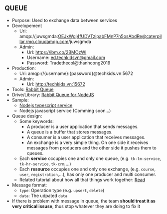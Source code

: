 ## QUEUE
- Purpose: Used to exchange data between services
- Developement
    - Uri: amqp://juwsgmda:OEJxWgj4fUDVTzipabFMnP7n5osAbdRe@caterpillar.rmq.cloudamqp.com/juwsgmda
    - Admin:
        - Url: https://ibm.co/2BMOzWl
        - Username: ed.techkidsvn@gmail.com
        - Password: Tradethecol@thanhcong2019
- Production:
    - Uri: amqp://{username}:{password}@techkids.vn:5672
    - Admin:
        - Url: http://techkids.vn:15672
- Tools: [Rabbit Queue](https://www.rabbitmq.com/queues.html)
- Drive/Library: [Rabbit Queue for NodeJS](https://www.rabbitmq.com/tutorials/tutorial-one-javascript.html)
- Sample:
    - [Nodejs typescript service](https://gitlab.com/microservice-sample/lm-service)
    - Nodejs javascript service (Comming soon...)
- Queue design:
    - Some keywords:
        - A producer is a user application that sends messages.
        - A queue is a buffer that stores messages.
        - A consumer is a user application that receives messages.
        - An exchange is a very simple thing. On one side it receives messages from producers and the other side it pushes them to queues.
    - Each <b>service</b> occupies one and only one queue, (e.g. `tk-lm-service`, `tk-hr-service`, `tk-crm`,...)
    - Each <b>resource</b> occupies one and only one exchange, (e.g. `course`, `user`, `registration`,...), has only one producer and multi consumer.
    - Related tutorial about how all that things work together: [Read](http://www.rabbitmq.com/tutorials/tutorial-three-javascript.html)
- Message format:
    - `type`: Operation type (e.g. `upsert`, `delete`)
    - `data`: The udpated `data`
- If there is problem with message in queue, the team __should treat it as very critical issuse__, thus stop whatever they are doing to fix it
